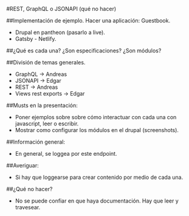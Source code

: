 #REST, GraphQL o JSONAPI (qué no hacer)

##Implementación de ejemplo.
Hacer una aplicación: Guestbook.

- Drupal en pantheon (pasarlo a live).
- Gatsby - Netlify.

##¿Qué es cada una? ¿Son especificaciones? ¿Son módulos?

##División de temas generales.

- GraphQL -> Andreas
- JSONAPI -> Edgar
- REST -> Andreas
- Views rest exports -> Edgar

##Musts en la presentación:

- Poner ejemplos sobre sobre cómo interactuar con cada una con javascript, leer o escribir.
- Mostrar como configurar los módulos en el drupal (screenshots).

##Información general:

- En general, se loggea por este endpoint.

##Averiguar:

- Si hay que loggearse para crear contenido por medio de cada una.

##¿Qué no hacer?

- No se puede confiar en que haya documentación. Hay que leer y travesear.
